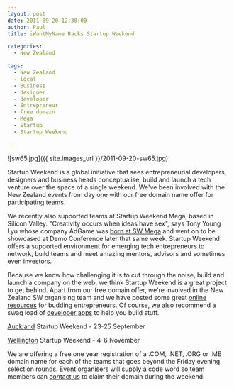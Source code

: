 ```yaml
---
layout: post
date: 2011-09-20 12:30:00
author: Paul
title: iWantMyName Backs Startup Weekend

categories:
  - New Zealand

tags:
  - New Zealand
  - local
  - Business
  - designer
  - developer
  - Entrepreneur
  - free domain
  - Mega
  - Startup
  - Startup Weekend

---
```


![sw65.jpg]({{ site.images_url }}/2011-09-20-sw65.jpg)

Startup Weekend is a global initiative that sees entrepreneurial developers, designers and business heads conceptualise, build and launch a tech venture over the space of a single weekend. We've been involved with the New Zealand events from day one with our free domain name offer for participating teams.

We recently also supported teams at Startup Weekend Mega, based in Silicon Valley. "Creativity occurs when ideas have sex", says Tony Young Lyu whose company AdGame was [born at SW Mega](http://venturebeat.com/2011/09/14/adgame-goes-from-zero-to-startup-hero-in-one-week/) and went on to be showcased at Demo Conference later that same week. Startup Weekend offers a supported environment for emerging tech entrepreneurs to network, build teams and meet amazing mentors, advisors and sometimes even investors.

Because we know how challenging it is to cut through the noise, build and launch a company on the web, we think Startup Weekend is a great project to get behind. Apart from our free domain offer, we're involved in the New Zealand SW organising team and we have posted some great [online resources](https://iwantmyname.com/blog/2011/03/startup-weekend-resources.html) for budding entrepreneurs. Of course, we also recommend a swag load of [developer apps](https://iwantmyname.co.nz/services/developer/) to help you build stuff.

[Auckland](http://auckland.startupweekend.org/) Startup Weekend - 23-25 September

[Wellington](http://wellington.startupweekend.org/) Startup Weekend - 4-6 November

We are offering a free one year registration of a .COM, .NET, .ORG or .ME domain name for each of the teams that goes beyond the Friday evening selection rounds. Event organisers will supply a code word so team members can [contact us](https://iwantmyname.co.nz/support) to claim their domain during the weekend.
